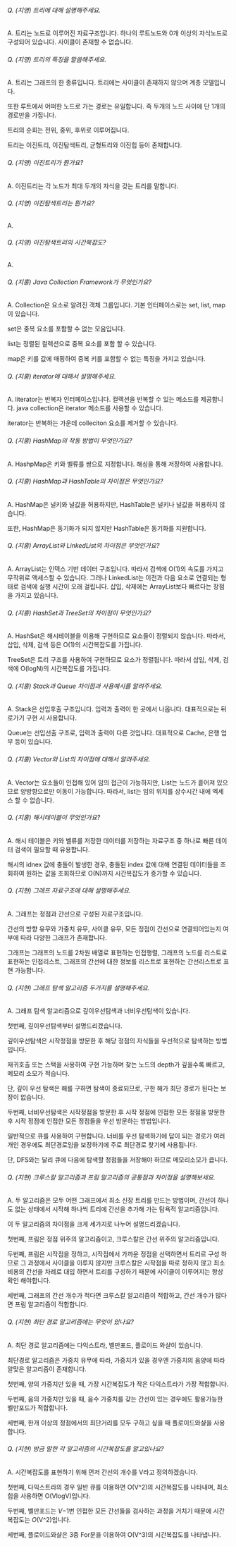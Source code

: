 ###### Q. (지영) 트리에 대해 설명해주세요.

A. 트리는 노드로 이루어진 자료구조입니다. 하나의 루트노드와 0개 이상의 자식노드로 구성되어 있습니다. 사이클이 존재할 수 없습니다.



###### Q. (지영) 트리의 특징을 말씀해주세요.

A. 트리는 그래프의 한 종류입니다. 트리에는 사이클이 존재하지 않으며 계층 모델입니다.

또한 루트에서 어떠한 노드로 가는 경로는 유일합니다. 즉 두개의 노드 사이에 단 1개의 경로만을 가집니다.

트리의 순회는 전위, 중위, 후위로 이루어집니다.

트리는 이진트리, 이진탐색트리, 균형트리와 이진힙 등이 존재합니다.



###### Q. (지영) 이진트리가 뭔가요?

A. 이진트리는 각 노드가 최대 두개의 자식을 갖는 트리를 말합니다.



###### Q. (지영) 이진탐색트리는 뭔가요?

A. 



###### Q. (지영) 이진탐색트리의 시간복잡도?

A. 




###### Q. (지홍) Java Collection Framework가 무엇인가요?

A. Collection은 요소로 알려진 객체 그룹입니다. 기본 인터페이스로는 set, list, map이 있습니다.

set은 중복 요소를 포함할 수 없는 모음입니다.

list는 정렬된 컬렉션으로 중복 요소를 포함 할 수 있습니다.

map은 키를 값에 매핑하여 중복 키를 포함할 수 없는 특징을 가지고 있습니다.



###### Q. (지홍) iterator에 대해서 설명해주세요.

A. literator는 반복자 인터페이스입니다. 컬렉션을 반복할 수 있는 메소드를 제공합니다. java collection은 iterator 메소드를 사용할 수 있습니다.

iterator는 반복하는 가운데 colleciton 요소를 제거할 수 있습니다.



###### Q. (지홍) HashMap의 작동 방법이 무엇인가요?

A. HashpMap은 키와 벨류를 쌍으로 지정합니다. 해싱을 통해 저장하여 사용합니다.



###### Q. (지홍) HashMap과 HashTable의 차이점은 무엇인가요?

A. HashMap은 널키와 널값을 허용하지만, HashTable은 널키나 널값을 허용하지 않습니다.

또한, HashMap은 동기화가 되지 않지만 HashTable은 동기화를 지원합니다.



###### Q. (지홍) ArrayList와 LinkedList의 차이점은 무엇인가요?

A. ArrayList는 인덱스 기반 데이터 구조입니다. 따라서 검색에 O(1)의 속도를 가지고 무작위로 액세스할 수 있습니다. 그러나 LinkedList는 이전과 다음 요소로 연결되는 형태로 검색에 실행 시간이 오래 걸립니다. 삽입, 삭제에는 ArrayList보다 빠르다는 장점을 가지고 있습니다.



###### Q. (지홍) HashSet과 TreeSet의 차이점이 무엇인가요?

A. HashSet은 해시테이블을 이용해 구현하므로 요소들이 정렬되지 않습니다. 따라서, 삽입, 삭제, 검색 등은 O(1)의 시간복잡도를 가집니다.

TreeSet은 트리 구조를 사용하여 구현하므로 요소가 정렬됩니다. 따라서 삽입, 삭제, 검색에 O(logN)의 시간복잡도를 가집니다.



###### Q. (지홍) Stack과 Queue 차이점과 사용예시를 알려주세요.

A. Stack은 선입후출 구조입니다. 입력과 출력이 한 곳에서 나옵니다. 대표적으로는 뒤로가기 구현 시 사용합니다.

Queue는 선입선출 구조로, 입력과 출력이 다른 것입니다. 대표적으로 Cache, 은행 업무 등이 있습니다.



###### Q. (지홍) Vector와 List의 차이점에 대해서 알려주세요.

A. Vector는 요소들이 인접해 있어 임의 접근이 가능하지만, List는 노드가 흩어져 있으므로 양방향으로만 이동이 가능합니다. 따라서, list는 임의 위치를 상수시간 내에 엑세스 할 수 없습니다.



###### Q. (지홍) 해시테이블이 무엇인가요?

A. 해시 테이블은 키와 벨류를 저장한 데이터를 저장하는 자료구조 중 하나로 빠른 데이터 검색이 필요할 때 유용합니다.

해시의 idnex 값에 충돌이 발생한 경우, 충돌된 index 값에 대해 연결된 데이터들을 조회하여 원하는 값을 조회하므로 O(N)까지 시간복잡도가 증가할 수 있습니다.



###### Q. (지현) 그래프 자료구조에 대해 설명해주세요.

A. 그래프는 정점과 간선으로 구성된 자료구조입니다. 

간선의 방향 유무와 가중치 유무, 사이클 유무, 모든 정점이 간선으로 연결되어있는지 여부에 따라 다양한 그래프가 존재합니다.

그래프는 그래프의 노드를 2차원 배열로 표현하는 인접행렬, 그래프의 노드를 리스트로 표현하는 인접리스트, 그래프의 간선에 대한 정보를 리스트로 표현하는 간선리스트로 표현 가능합니다.



###### Q. (지현) 그래프 탐색 알고리즘 두가지를 설명해주세요.

A. 그래프 탐색 알고리즘으로 깊이우선탐색과 너비우선탐색이 있습니다.

첫번째, 깊이우선탐색부터 설명드리겠습니다.

깊이우선탐색은 시작정점을 방문한 후 해당 정점의 자식들을 우선적으로 탐색하는 방법입니다.

재귀호출 또는 스택을 사용하여 구현 가능하며 찾는 노드의 depth가 깊을수록 빠르고, 메모리 소모가 적습니다.

단, 깊이 우선 탐색은 해를 구하면 탐색이 종료되므로, 구한 해가 최단 경로가 된다는 보장이 없습니다.

두번째, 너비우선탐색은 시작정점을 방문한 후 시작 정점에 인접한 모든 정점을 방문한 후 시작 정점에 인접한 모든 정점들을 우선 방문하는 방법입니다.

일반적으로 큐를 사용하여 구현합니다. 너비를 우선 탐색하기에 답이 되는 경로가 여러개인 경우에도 최단경로임을 보장하기에 주로 최단경로 찾기에 사용됩니다.

단, DFS와는 달리 큐에 다음에 탐색할 정점들을 저장해야 하므로 메모리소모가 큽니다.



###### Q. (지현) 크루스칼 알고리즘과 프림 알고리즘의 공통점과 차이점을 설명해보세요.

A. 두 알고리즘은 모두 어떤 그래프에서 최소 신장 트리를 만드는 방법이며, 간선이 하나도 없는 상태에서 시작해 하나씩 트리에 간선을 추가해 가는 탐욕적 알고리즘입니다.

이 두 알고리즘의 차이점을 크게 세가지로 나누어 설명드리겠습니다.

첫번째, 프림은 정점 위주의 알고리즘이고, 크루스칼은 간선 위주의 알고리즘입니다.

두번째, 프림은 시작점을 정하고, 시작점에서 가까운 정점을 선택하면서 트리르 구성 하므로 그 과정에서 사이클을 이루지 않지만 크루스칼은 시작점을 따로 정하지 않고 최소 비용의 간선을 차례로 대입 하면서 트리를 구성하기 때문에 사이클이 이루어지는 항상 확인 해야합니다.

세번째, 그래프의 간선 개수가 적다면 크루스칼 알고리즘이 적합하고, 간선 개수가 많다면 프림 알고리즘이 적합합니다.



###### Q. (지현) 최단 경로 알고리즘에는 무엇이 있나요?

A. 최단 경로 알고리즘에는 다익스트라, 벨만포드, 플로이드 와샬이 있습니다.

최단경로 알고리즘은 가중치 유무에 따라, 가중치가 있을 경우엔 가중치의 음양에 따라 알맞은 알고리즘이 존재합니다.

첫번째, 양의 가중치만 있을 때, 가장 시간복잡도가 작은 다익스트라가 가장 적합합니다.

두번째, 음의 가중치만 있을 때, 음수 가중치를 갖는 간선이 있는 경우에도 활용가능한 벨만포드가 적합합니다.

세번째, 한개 이상의 정점에서의 최단거리를 모두 구하고 싶을 때 플로이드와샬을 사용합니다.



###### Q. (지현) 방금 말한 각 알고리즘의 시간복잡도를 알고있나요?

A. 시간복잡도를 표현하기 위해 먼저 간선의 개수를 V라고 정의하겠습니다.

첫번째, 다익스트라의 경우 일반 큐를 이용하면 O(V^2)의 시간복잡도를 나타내며, 최소 힙을 사용하면 O(Vlog⁡V)입니다.

두번째, 벨만포드는 *V*−1번 인접한 모든 간선들을 검사하는 과정을 거치기 때문에 시간 복잡도는 *O*(V^2)입니다.

세번째, 플로이드와샬은 3중 For문을 이용하여 O(V^3)의 시간복잡도를 나타냅니다.